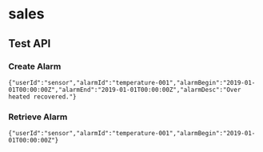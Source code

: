 # sales

## Test API


### Create Alarm
```
{"userId":"sensor","alarmId":"temperature-001","alarmBegin":"2019-01-01T00:00:00Z","alarmEnd":"2019-01-01T00:00:00Z","alarmDesc":"Over heated recovered."}
```

### Retrieve Alarm
```
{"userId":"sensor","alarmId":"temperature-001","alarmBegin":"2019-01-01T00:00:00Z"}
```

